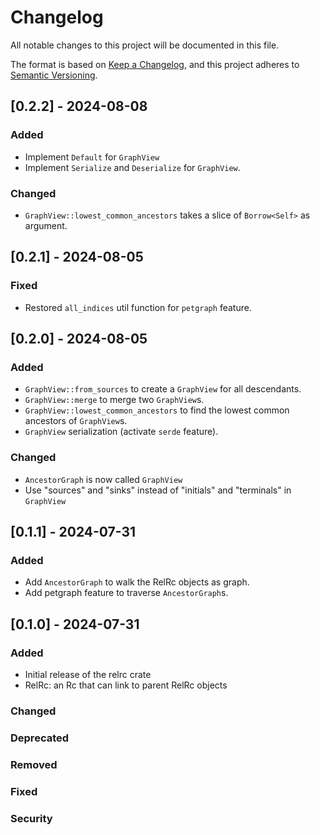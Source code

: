# Changelog

All notable changes to this project will be documented in this file.

The format is based on [Keep a Changelog](https://keepachangelog.com/en/1.0.0/),
and this project adheres to [Semantic Versioning](https://semver.org/spec/v2.0.0.html).

## [0.2.2] - 2024-08-08

### Added
- Implement `Default` for `GraphView`
- Implement `Serialize` and `Deserialize` for `GraphView`.

### Changed
- `GraphView::lowest_common_ancestors` takes a slice of `Borrow<Self>` as argument.


## [0.2.1] - 2024-08-05

### Fixed
- Restored `all_indices` util function for `petgraph` feature.

## [0.2.0] - 2024-08-05

### Added
- `GraphView::from_sources` to create a `GraphView` for all descendants.
- `GraphView::merge` to merge two `GraphView`s.
- `GraphView::lowest_common_ancestors` to find the lowest common ancestors of `GraphView`s.
- `GraphView` serialization (activate `serde` feature).

### Changed
- `AncestorGraph` is now called `GraphView`
- Use "sources" and "sinks" instead of "initials" and "terminals" in `GraphView`

## [0.1.1] - 2024-07-31

### Added
- Add `AncestorGraph` to walk the RelRc objects as graph.
- Add petgraph feature to traverse `AncestorGraph`s.

## [0.1.0] - 2024-07-31

### Added
- Initial release of the relrc crate
- RelRc: an Rc that can link to parent RelRc objects

### Changed

### Deprecated

### Removed

### Fixed

### Security